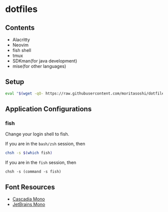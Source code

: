 # dotfiles

## Contents

- Alacritty
- Neovim
- fish shell
- tmux
- SDKman(for java development)
- mise(for other languages)

## Setup

```bash
eval "$(wget -qO- https://raw.githubusercontent.com/moritasoshi/dotfiles/refs/heads/main/boot.sh)" | bash
```

## Application Configurations

### fish

Change your login shell to fish.

If you are in the `bash/zsh` session, then

```bash
chsh -s $(which fish)
```

If you are in the `fish` session, then

```fish
chsh -s (command -s fish)
```

## Font Resources

- [Cascadia Mono](https://github.com/ryanoasis/nerd-fonts/tree/master/patched-fonts/CascadiaMono)
- [JetBrains Mono](https://github.com/ryanoasis/nerd-fonts/tree/master/patched-fonts/JetBrainsMono)
